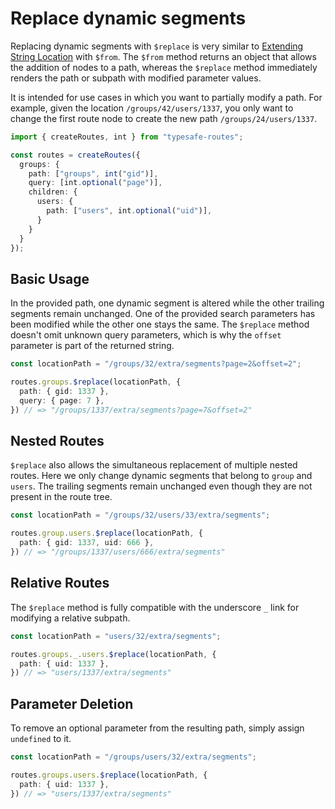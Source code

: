 # Replace dynamic segments

Replacing dynamic segments with `$replace` is very similar to [Extending String Location](advanced-features/extend-string-location.md) with `$from`. The `$from` method returns an object that allows the addition of nodes to a path, whereas the `$replace` method immediately renders the path or subpath with modified parameter values.

It is intended for use cases in which you want to partially modify a path. For example, given the location `/groups/42/users/1337`, you only want to change the first route node to create the new path `/groups/24/users/1337`.

``` ts
import { createRoutes, int } from "typesafe-routes";

const routes = createRoutes({
  groups: {
    path: ["groups", int("gid")],
    query: [int.optional("page")],
    children: {
      users: {
        path: ["users", int.optional("uid")],
      }
    }
  }
});
```

<!-- tabs:start -->
## **Basic Usage**

In the provided path, one dynamic segment is altered while the other trailing segments remain unchanged. One of the provided search parameters has been modified while the other one stays the same. The `$replace` method doesn't omit unknown query parameters, which is why the `offset` parameter is part of the returned string.

``` ts
const locationPath = "/groups/32/extra/segments?page=2&offset=2";

routes.groups.$replace(locationPath, {
  path: { gid: 1337 },
  query: { page: 7 },
}) // => "/groups/1337/extra/segments?page=7&offset=2"
```

## **Nested Routes**

`$replace` also allows the simultaneous replacement of multiple nested routes. Here we only change dynamic segments that belong to `group` and `users`. The trailing segments remain unchanged even though they are not present in the route tree.

``` ts
const locationPath = "/groups/32/users/33/extra/segments";

routes.group.users.$replace(locationPath, {
  path: { gid: 1337, uid: 666 },
}) // => "/groups/1337/users/666/extra/segments"
```

## **Relative Routes**

The `$replace` method is fully compatible with the underscore `_` link for modifying a relative subpath.

``` ts
const locationPath = "users/32/extra/segments";

routes.groups._.users.$replace(locationPath, {
  path: { uid: 1337 },
}) // => "users/1337/extra/segments"
```

## **Parameter Deletion**

To remove an optional parameter from the resulting path, simply assign `undefined` to it.

``` ts
const locationPath = "/groups/users/32/extra/segments";

routes.groups.users.$replace(locationPath, {
  path: { uid: 1337 },
}) // => "users/1337/extra/segments"
```
<!-- tabs:end -->
